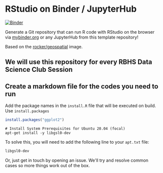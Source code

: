 # RStudio on Binder / JupyterHub

[![Binder](https://mybinder.org/badge_logo.svg)](https://mybinder.org/v2/gh/datascience-rbhs/R-Studio-Binder/HEAD)

Generate a Git repository that can run R code with RStudio on
the browser via [mybinder.org](https://mybinder.org) or any JupyterHub
from this template repository!

Based on the [rocker/geospatial](https://hub.docker.com/r/rocker/geospatial)
image.

## We will use this repository for every RBHS Data Science Club Session

## Create a markdown file for the codes you need to run

Add the package names in the `install.R` file that will be executed on build.
Use `install.packages`

```R
install.packages("ggplot2")
```

```shell
# Install System Prerequisites for Ubuntu 20.04 (focal)
apt-get install -y libgsl0-dev
```

To solve this, you will need to add the following line to your `apt.txt` file:

```txt
libgsl0-dev
```

Or, just get in touch by opening an issue. We'll try and resolve common cases so
more things work out of the box.
